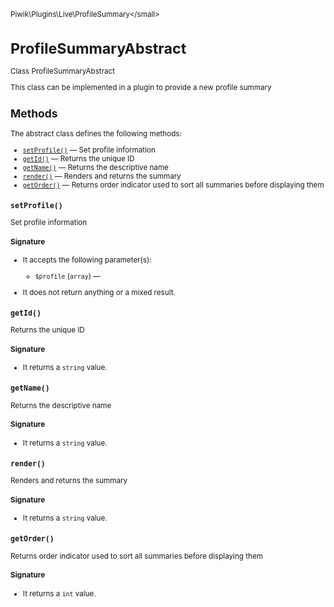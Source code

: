 <small>Piwik\Plugins\Live\ProfileSummary\</small>

ProfileSummaryAbstract
======================

Class ProfileSummaryAbstract

This class can be implemented in a plugin to provide a new profile summary

Methods
-------

The abstract class defines the following methods:

- [`setProfile()`](#setprofile) &mdash; Set profile information
- [`getId()`](#getid) &mdash; Returns the unique ID
- [`getName()`](#getname) &mdash; Returns the descriptive name
- [`render()`](#render) &mdash; Renders and returns the summary
- [`getOrder()`](#getorder) &mdash; Returns order indicator used to sort all summaries before displaying them

<a name="setprofile" id="setprofile"></a>
<a name="setProfile" id="setProfile"></a>
### `setProfile()`

Set profile information

#### Signature

-  It accepts the following parameter(s):
    - `$profile` (`array`) &mdash;
      
- It does not return anything or a mixed result.

<a name="getid" id="getid"></a>
<a name="getId" id="getId"></a>
### `getId()`

Returns the unique ID

#### Signature

- It returns a `string` value.

<a name="getname" id="getname"></a>
<a name="getName" id="getName"></a>
### `getName()`

Returns the descriptive name

#### Signature

- It returns a `string` value.

<a name="render" id="render"></a>
<a name="render" id="render"></a>
### `render()`

Renders and returns the summary

#### Signature

- It returns a `string` value.

<a name="getorder" id="getorder"></a>
<a name="getOrder" id="getOrder"></a>
### `getOrder()`

Returns order indicator used to sort all summaries before displaying them

#### Signature

- It returns a `int` value.

